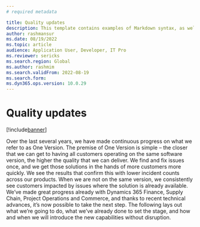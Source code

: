 ```yaml
---
# required metadata

title: Quality updates
description: This template contains examples of Markdown syntax, as well as guidance on setting the metadata.
author: rashmansur
ms.date: 08/19/2022
ms.topic: article
audience: Application User, Developer, IT Pro
ms.reviewer: sericks
ms.search.region: Global
ms.author: rashmim
ms.search.validFrom: 2022-08-19
ms.search.form:
ms.dyn365.ops.version: 10.0.29
---
```


# Quality updates 

[!include[banner](../includes/banner.md)]

Over the last several years, we have made continuous progress on what we refer to as One Version. The premise of One Version is simple – the closer that we can get to having all customers operating on the same software version, the higher the quality that we can deliver. We find and fix issues once, and we get those solutions in the hands of more customers more quickly. We see the results that confirm this with lower incident counts across our products. When we are not on the same version, we consistently see customers impacted by issues where the solution is already available. We’ve made great progress already with Dynamics 365 Finance, Supply Chain, Project Operations and Commerce, and thanks to recent technical advances, it’s now possible to take the next step. The following lays out what we’re going to do, what we’ve already done to set the stage, and how and when we will introduce the new capabilities without disruption.
